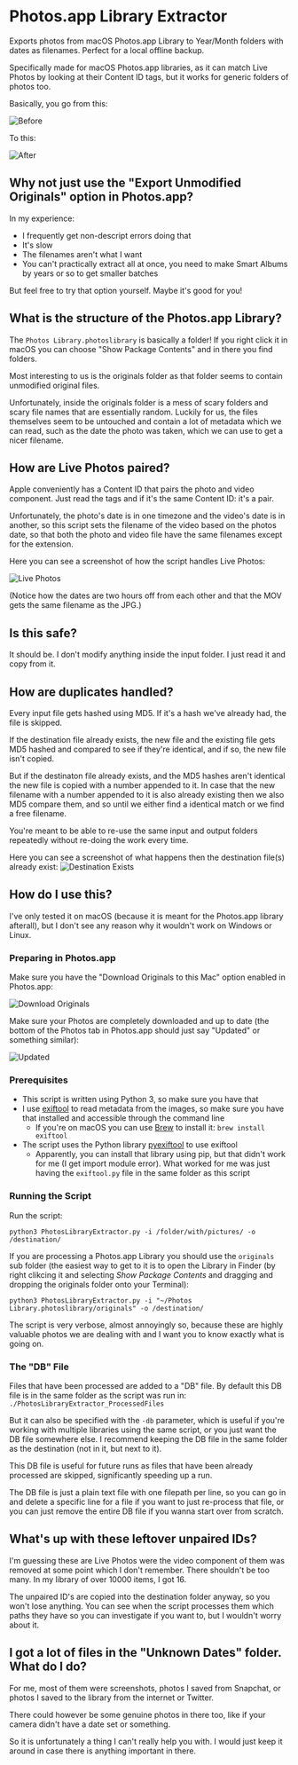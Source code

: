 # Photos.app Library Extractor

Exports photos from macOS Photos.app Library to Year/Month folders with dates as filenames. Perfect for a local offline backup.

Specifically made for macOS Photos.app libraries, as it can match Live Photos by looking at their Content ID tags, but it works for generic folders of photos too.

Basically, you go from this:

![Before](https://raw.githubusercontent.com/lambdan/PhotosLibraryExtractor/main/Screenshots/Screenshot%202020-11-07%20at%2011.34.21.png)

To this:

![After](https://raw.githubusercontent.com/lambdan/PhotosLibraryExtractor/main/Screenshots/Screenshot%202020-11-07%20at%2011.35.28.png)

## Why not just use the "Export Unmodified Originals" option in Photos.app?

In my experience:

- I frequently get non-descript errors doing that
- It's slow
- The filenames aren't what I want
- You can't practically extract all at once, you need to make Smart Albums by years or so to get smaller batches

But feel free to try that option yourself. Maybe it's good for you!

## What is the structure of the Photos.app Library?

The `Photos Library.photoslibrary` is basically a folder! If you right click it in macOS you can choose "Show Package Contents" and in there you find folders. 

Most interesting to us is the originals folder as that folder seems to contain unmodified original files. 

Unfortunately, inside the originals folder is a mess of scary folders and scary file names that are essentially random. Luckily for us, the files themselves seem to be untouched and contain a lot of metadata which we can read, such as the date the photo was taken, which we can use to get a nicer filename.

## How are Live Photos paired?

Apple conveniently has a Content ID that pairs the photo and video component. Just read the tags and if it's the same Content ID: it's a pair. 

Unfortunately, the photo's date is in one timezone and the video's date is in another, so this script sets the filename of the video based on the photos date, so that both the photo and video file have the same filenames except for the extension.

Here you can see a screenshot of how the script handles Live Photos: 

![Live Photos](https://raw.githubusercontent.com/lambdan/PhotosLibraryExtractor/main/Screenshots/Screenshot-%20Handling%20live%20photo.png)

(Notice how the dates are two hours off from each other and that the MOV gets the same filename as the JPG.)

## Is this safe?

It should be. I don't modify anything inside the input folder. I just read it and copy from it.

## How are duplicates handled?

Every input file gets hashed using MD5. If it's a hash we've already had, the file is skipped. 

If the destination file already exists, the new file and the existing file gets MD5 hashed and compared to see if they're identical, and if so, the new file isn't copied.

But if the destinaton file already exists, and the MD5 hashes aren't identical the new file is copied with a number appended to it. In case that the new filename with a number appended to it is also already existing then we also MD5 compare them, and so until we either find a identical match or we find a free filename.

You're meant to be able to re-use the same input and output folders repeatedly without re-doing the work every time.

Here you can see a screenshot of what happens then the destination file(s) already exist: 
![Destination Exists](https://raw.githubusercontent.com/lambdan/PhotosLibraryExtractor/main/Screenshots/Screenshot%20-%20handling%20duplicate%20destination.png)

## How do I use this?

I've only tested it on macOS (because it is meant for the Photos.app library afterall), but I don't see any reason why it wouldn't work on Windows or Linux.


### Preparing in Photos.app

Make sure you have the "Download Originals to this Mac" option enabled in Photos.app: 

![Download Originals](https://raw.githubusercontent.com/lambdan/PhotosLibraryExtractor/main/Screenshots/Download%20Originals.png)

Make sure your Photos are completely downloaded and up to date (the bottom of the Photos tab in Photos.app should just say "Updated" or something similar): 

![Updated](https://raw.githubusercontent.com/lambdan/PhotosLibraryExtractor/main/Screenshots/Screenshot%202020-11-07%20at%2013.32.30.png)

### Prerequisites

- This script is written using Python 3, so make sure you have that
- I use [exiftool](https://exiftool.org) to read metadata from the images, so make sure you have that installed and accessible through the command line
    - If you're on macOS you can use [Brew](https://brew.sh) to install it: `brew install exiftool` 
- The script uses the Python library [pyexiftool](https://github.com/smarnach/pyexiftool) to use exiftool
    - Apparently, you can install that library using pip, but that didn't work for me (I get import module error). What worked for me was just having the `exiftool.py` file in the same folder as this script 

### Running the Script

Run the script: 
    
    python3 PhotosLibraryExtractor.py -i /folder/with/pictures/ -o /destination/

If you are processing a Photos.app Library you should use the `originals` sub folder (the easiest way to get to it is to open the Library in Finder (by right clikcing it and selecting _Show Package Contents_ and dragging and dropping the originals folder onto your Terminal): 

    python3 PhotosLibraryExtractor.py -i "~/Photos Library.photoslibrary/originals" -o /destination/

The script is very verbose, almost annoyingly so, because these are highly valuable photos we are dealing with and I want you to know exactly what is going on.

### The "DB" File

Files that have been processed are added to a "DB" file. By default this DB file is in the same folder as the script was run in: `./PhotosLibraryExtractor_ProcessedFiles`

But it can also be specified with the `-db` parameter, which is useful if you're working with multiple libraries using the same script, or you just want the DB file somewhere else. I recommend keeping the DB file in the same folder as the destination (not in it, but next to it).

This DB file is useful for future runs as files that have been already processed are skipped, significantly speeding up a run. 

The DB file is just a plain text file with one filepath per line, so you can go in and delete a specific line for a file if you want to just re-process that file, or you can just remove the entire DB file if you wanna start over from scratch.

## What's up with these leftover unpaired IDs?

I'm guessing these are Live Photos were the video component of them was removed at some point which I don't remember. There shouldn't be too many. In my library of over 10000 items, I got 16.

The unpaired ID's are copied into the destination folder anyway, so you won't lose anything. You can see when the script processes them which paths they have so you can investigate if you want to, but I wouldn't worry about it.

## I got a lot of files in the "Unknown Dates" folder. What do I do?

For me, most of them were screenshots, photos I saved from Snapchat, or photos I saved to the library from the internet or Twitter. 

There could however be some genuine photos in there too, like if your camera didn't have a date set or something. 

So it is unfortunately a thing I can't really help you with. I would just keep it around in case there is anything important in there.